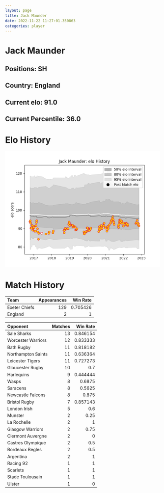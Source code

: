 ```yaml
---  
layout: page  
title: Jack Maunder  
date: 2022-11-22 11:27:01.350863  
categories: player  
---
```

# Jack Maunder

## Positions: SH

## Country: England

## Current elo: 91.0

## Current Percentile: 36.0

# Elo History


![elo history](history_JackMaunder.png)
# Match History


| Team          |   Appearances |   Win Rate |
|:--------------|--------------:|-----------:|
| Exeter Chiefs |           129 |   0.705426 |
| England       |             2 |   1        |

| Opponent           |   Matches |   Win Rate |
|:-------------------|----------:|-----------:|
| Sale Sharks        |        13 |   0.846154 |
| Worcester Warriors |        12 |   0.833333 |
| Bath Rugby         |        11 |   0.818182 |
| Northampton Saints |        11 |   0.636364 |
| Leicester Tigers   |        11 |   0.727273 |
| Gloucester Rugby   |        10 |   0.7      |
| Harlequins         |         9 |   0.444444 |
| Wasps              |         8 |   0.6875   |
| Saracens           |         8 |   0.5625   |
| Newcastle Falcons  |         8 |   0.875    |
| Bristol Rugby      |         7 |   0.857143 |
| London Irish       |         5 |   0.6      |
| Munster            |         2 |   0.25     |
| La Rochelle        |         2 |   1        |
| Glasgow Warriors   |         2 |   0.75     |
| Clermont Auvergne  |         2 |   0        |
| Castres Olympique  |         2 |   0.5      |
| Bordeaux Begles    |         2 |   0.5      |
| Argentina          |         2 |   1        |
| Racing 92          |         1 |   1        |
| Scarlets           |         1 |   1        |
| Stade Toulousain   |         1 |   1        |
| Ulster             |         1 |   0        |
